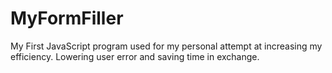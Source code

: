 # MyFormFiller
My First JavaScript program used for my personal attempt at increasing my efficiency. Lowering user error and saving time in exchange. 

